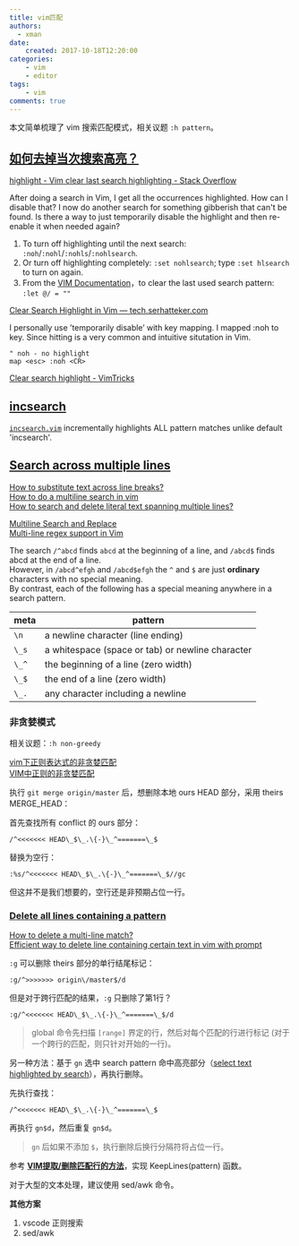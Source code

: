 ```yaml
---
title: vim匹配
authors:
  - xman
date:
    created: 2017-10-18T12:20:00
categories:
    - vim
    - editor
tags:
    - vim
comments: true
---
```


本文简单梳理了 vim 搜索匹配模式，相关议题 `:h pattern`。

<!-- more -->

## [如何去掉当次搜索高亮？](http://forum.ubuntu.org.cn/viewtopic.php?p=815643)

[highlight - Vim clear last search highlighting - Stack Overflow](https://stackoverflow.com/questions/657447/vim-clear-last-search-highlighting)

After doing a search in Vim, I get all the occurrences highlighted. How can I disable that? I now do another search for something gibberish that can't be found. Is there a way to just temporarily disable the highlight and then re-enable it when needed again?

1. To turn off highlighting until the next search: `:noh`/`:nohl`/`:nohls`/`:nohlsearch`.
2. Or turn off highlighting completely: `:set nohlsearch`; type `:set hlsearch` to turn on again.
3. From the [VIM Documentation](http://vimdoc.sourceforge.net/htmldoc/pattern.html#last-pattern)，to clear the last used search pattern: `:let @/ = ""`

[Clear Search Highlight in Vim — tech.serhatteker.com](https://tech.serhatteker.com/post/2020-03/clear-search-highlight-in-vim/)

I personally use ’temporarily disable’ with key mapping. I mapped :noh to <esc> key. Since hitting <esc> is a very common and intuitive situtation in Vim.

```vim
" noh - no highlight
map <esc> :noh <CR>
```

[Clear search highlight - VimTricks](https://vimtricks.com/p/clear-search-highlight/)

## [incsearch](http://www.vim.org/scripts/script.php?script_id=5038)

[`incsearch.vim`](https://github.com/haya14busa/incsearch.vim) incrementally highlights ALL pattern matches unlike default 'incsearch'.

## [Search across multiple lines](https://vim.fandom.com/wiki/Search_across_multiple_lines)

[How to substitute text across line breaks?](https://vi.stackexchange.com/questions/2830/how-to-substitute-text-across-line-breaks)  
[How to do a multiline search in vim](https://blog-en.openalfa.com/how-to-do-a-multiline-search-in-vim)  
[How to search and delete literal text spanning multiple lines?](https://www.reddit.com/r/vim/comments/28g7y3/how_to_search_and_delete_literal_text_spanning/)  

[Multiline Search and Replace](https://vi.stackexchange.com/questions/6589/multiline-search-and-replace)  
[Multi-line regex support in Vim](https://stackoverflow.com/questions/784176/multi-line-regex-support-in-vim)  

The search `/^abcd` finds `abcd` at the beginning of a line, and `/abcd$` finds abcd at the end of a line.  
However, in `/abcd^efgh` and `/abcd$efgh` the `^` and `$` are just **ordinary** characters with no special meaning.  
By contrast, each of the following has a special meaning anywhere in a search pattern.

meta   | pattern
-------|----------------------------------
`\n`   | a newline character (line ending)
`\_s`  | a whitespace (space or tab) or newline character
`\_^`  | the beginning of a line (zero width)
`\_$`  | the end of a line (zero width)
`\_.`  | any character including a newline

### 非贪婪模式

相关议题：`:h non-greedy`

[vim下正则表达式的非贪婪匹配](https://www.cnblogs.com/vanwoos/p/5006431.html)  
[VIM中正则的非贪婪匹配](https://blog.csdn.net/csCrazybing/article/details/53781385)  

执行 `git merge origin/master` 后，想删除本地 ours HEAD 部分，采用 theirs MERGE_HEAD：

首先查找所有 conflict 的 ours 部分：

```
/^<<<<<<< HEAD\_$\_.\{-}\_^=======\_$
```

替换为空行：

```
:%s/^<<<<<<< HEAD\_$\_.\{-}\_^=======\_$//gc
```

但这并不是我们想要的，空行还是非预期占位一行。

### [Delete all lines containing a pattern](https://vim.fandom.com/wiki/Delete_all_lines_containing_a_pattern)

[How to delete a multi-line match?](https://vi.stackexchange.com/questions/5265/how-to-delete-a-multi-line-match)  
[Efficient way to delete line containing certain text in vim with prompt](https://stackoverflow.com/questions/46781951/efficient-way-to-delete-line-containing-certain-text-in-vim-with-prompt)  

`:g` 可以删除 theirs 部分的单行结尾标记：

```
:g/^>>>>>>> origin\/master$/d
```

但是对于跨行匹配的结果，`:g` 只删除了第1行？

```
:g/^<<<<<<< HEAD\_$\_.\{-}\_^=======\_$/d
```

> global 命令先扫描 `[range]` 界定的行，然后对每个匹配的行进行标记 (对于一个跨行的匹配，则只针对开始的一行)。

另一种方法：基于 `gn` 选中 search pattern 命中高亮部分（[select text highlighted by search](https://superuser.com/questions/224865/vim-select-text-highlighted-by-search)），再执行删除。

先执行查找：

```
/^<<<<<<< HEAD\_$\_.\{-}\_^=======\_$
```

再执行 `gn$d`，然后重复 `gn$d`。

> `gn` 后如果不添加 `$`，执行删除后换行分隔符将占位一行。

参考 [**VIM提取/删除匹配行的方法**](https://zhuanlan.zhihu.com/p/19632777)，实现 KeepLines(pattern) 函数。

对于大型的文本处理，建议使用 sed/awk 命令。

**其他方案**

1. vscode 正则搜索  
2. sed/awk  
